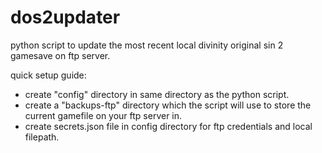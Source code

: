 # dos2updater

python script to update the most recent local divinity original sin 2 gamesave on ftp server.

quick setup guide:
- create "config" directory in same directory as the python script.
- create a "backups-ftp" directory which the script will use to store the current gamefile on your ftp server in.
- create secrets.json file in config directory for ftp credentials and local filepath.
